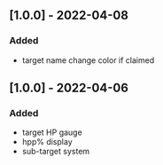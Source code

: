 ## [1.0.0] - 2022-04-08

### Added
* target name change color if claimed

## [1.0.0] - 2022-04-06

### Added
* target HP gauge
* hpp% display
* sub-target system